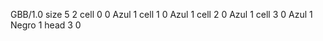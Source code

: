 <gs-board> GBB/1.0
size 5 2
cell 0 0 Azul 1 
cell 1 0 Azul 1 
cell 2 0 Azul 1 
cell 3 0 Azul 1 Negro 1
head 3 0
 </gs-board>